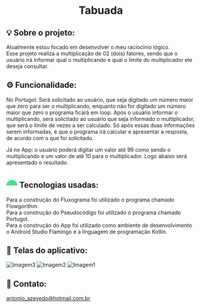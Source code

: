 # <h1 style align="center">Tabuada</h1>

## 💡 Sobre o projeto:
Atualmente estou focado em desenvolver o meu raciocínio lógico.<br>
Esse projeto realiza a multiplicação de 02 (dois) fatores, sendo que o usuário irá informar qual o multiplicando e qual o limite do multiplicador ele deseja consultar.

## ⚙️ Funcionalidade:
No Portugol: Será solicitado ao usuário, que seja digitado um número maior que zero para ser o multiplicando, enquanto não for digitado um número maior que zero o programa ficará em loop. Após o usuário informar o multiplicando, será solicitado ao usuário que seja informado o multiplicador, que será o limite de vezes a ser calculado. Só após essas duas informações serem informadas, é que o programa irá calcular e apresentar a resposta, de acordo com o que foi solicitado.

Já no App: o usuário poderá digitar um valor até 99 como sendo o multiplicando e um valor de até 10 para o multiplicador. Logo abaixo será apresentado o resultado.

## <code><img height="30" src="https://raw.githubusercontent.com/github/explore/80688e429a7d4ef2fca1e82350fe8e3517d3494d/topics/android/android.png"></code> Tecnologias usadas:
Para a construção do Fluxograma foi utilizado o programa chamado Flowgorithm.<br>
Para a construção do Pseudocódigo foi utilizado o programa chamado Portugol.<br>
Para a construção do App foi utilizado como ambiente de desenvolvimento o Android Studio Flamingo e a linguagem de programação Kotlin.

## 🎨 Telas do aplicativo:


![Imagem3](https://github.com/DevAntonioAzevedo/Tabuada/assets/135359653/4be17191-edd0-4870-be72-cd20a462cbc2)
![Imagem2](https://github.com/DevAntonioAzevedo/Tabuada/assets/135359653/3263c3b6-b4d4-4da2-affe-6104f8a3334b)
![Imagem1](https://github.com/DevAntonioAzevedo/Tabuada/assets/135359653/87cbce62-28e7-4acc-858b-d31271172a9d)

## 📧 Contato:
antonio_azevedo@hotmail.com.br

<!--
  ✏️
-->
